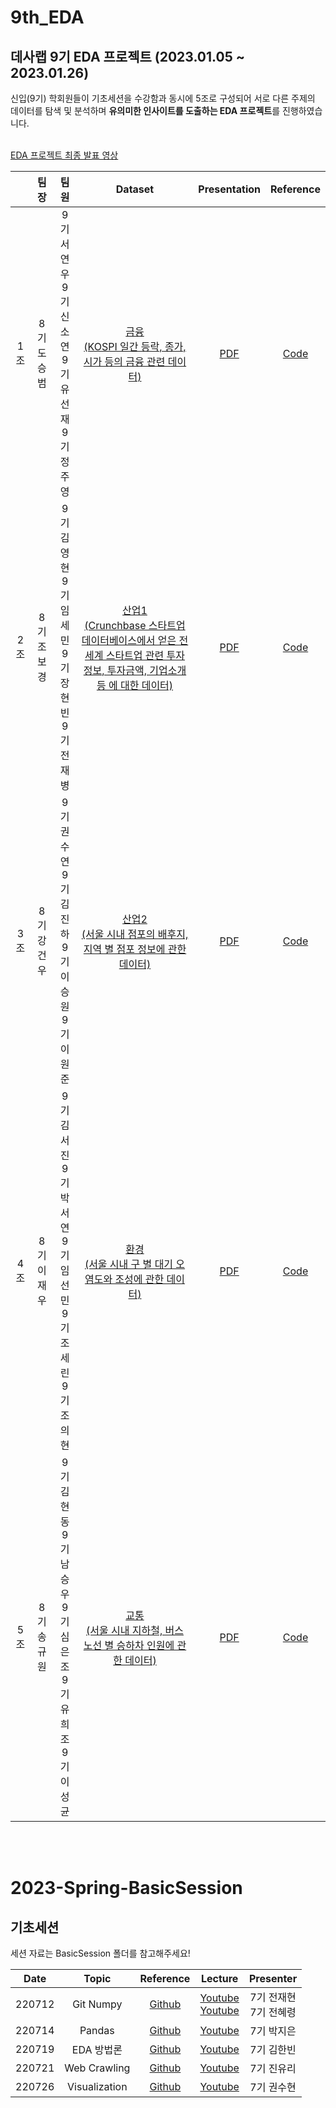# 9th_EDA
## 데사랩 9기 EDA 프로젝트 (2023.01.05 ~ 2023.01.26)
신입(9기) 학회원들이 기초세션을 수강함과 동시에 5조로 구성되어 서로 다른 주제의 데이터를 탐색 및 분석하며 <strong>유의미한 인사이트를 도출하는 EDA 프로젝트</strong>를 진행하였습니다.
<br><br>


[EDA 프로젝트 최종 발표 영상](url)


||팀장|팀원|Dataset|Presentation|Reference|
|:---:|:---:|:---:|:---:|:---:|:---:|
|1조|8기 도승범|9기 서연우<br>9기 신소연<br>9기 유선재<br>9기 정주영|[금융<br>(KOSPI 일간 등락, 종가, 시가 등의 금융 관련 데이터)](https://github.com/DataScience-Lab-Yonsei/9th_EDA/blob/main/1%E1%84%8C%E1%85%A9/Dataset)|[PDF](pdf)|[Code](code)|
|2조|8기 조보경|9기 김영현<br>9기 임세민<br>9기 장현빈<br>9기 전재병|[산업1<br>(Crunchbase  스타트업 데이터베이스에서 얻은 전세계 스타트업 관련 투자정보, 투자금액, 기업소개 등 에 대한 데이터)](data)|[PDF](pdf)|[Code](code)|
|3조|8기 강건우|9기 권수연<br>9기 김진하<br>9기 이승원<br>9기 이원준|[산업2<br>(서울 시내 점포의 배후지, 지역 별 점포 정보에 관한 데이터)](https://github.com/DataScience-Lab-Yonsei/9th_EDA/tree/main/3%E1%84%8C%E1%85%A9/Dataset)|[PDF](pdf)|[Code](code)|
|4조|8기 이재우|9기 김서진<br>9기 박서연<br>9기 임선민<br>9기 조세린<br>9기 조의현|[환경<br>(서울 시내 구 별 대기 오염도와 조성에 관한 데이터)](https://github.com/DataScience-Lab-Yonsei/9th_EDA/tree/main/4%E1%84%8C%E1%85%A9/Dataset)|[PDF](pdf)|[Code](code)|
|5조|8기 송규원|9기 김현동<br>9기 남승우<br>9기 심은조<br>9기 유희조<br>9기 이성균|[교통<br>(서울 시내 지하철, 버스 노선 별 승하차 인원에 관한 데이터)](https://github.com/DataScience-Lab-Yonsei/9th_EDA/tree/main/5%E1%84%8C%E1%85%A9/Dataset)|[PDF](pdf)|[Code](code)|

<br><br>

 
# 2023-Spring-BasicSession
## 기초세션
세션 자료는 BasicSession 폴더를 참고해주세요!


|Date|Topic|Reference|Lecture|Presenter|
|:---:|:---:|:---:|:---:|:---:|
|220712|Git Numpy|[Github](https://github.com/DataScience-Lab-Yonsei/8th_EDA/tree/main/BasicSession/220712%20Git%20Numpy)|[Youtube](https://youtu.be/PEpr2JIrm8Y)<br>[Youtube](https://youtu.be/PlCipcjNflk)|7기 전재현<br>7기 전혜령|
|220714|Pandas|[Github](https://github.com/DataScience-Lab-Yonsei/8th_EDA/tree/main/BasicSession/220714%20Pandas)|[Youtube](https://youtu.be/N-5ACPza6E8)|7기 박지은|
|220719|EDA 방법론|[Github](https://github.com/DataScience-Lab-Yonsei/8th_EDA/tree/main/BasicSession/220719%20EDA%20%EB%B0%A9%EB%B2%95%EB%A1%A0)|[Youtube](https://youtu.be/_ecgEqWn5UM)|7기 김한빈|
|220721|Web Crawling|[Github](https://github.com/DataScience-Lab-Yonsei/8th_EDA/tree/main/BasicSession/220721%20Web%20Crawling)|[Youtube](https://youtu.be/EotwNL5D7KQ)|7기 진유리|
|220726|Visualization|[Github](https://github.com/DataScience-Lab-Yonsei/8th_EDA/tree/main/BasicSession/220726%20Visualization)|[Youtube](https://youtu.be/uDRUVqqs_3k)|7기 권수현|
